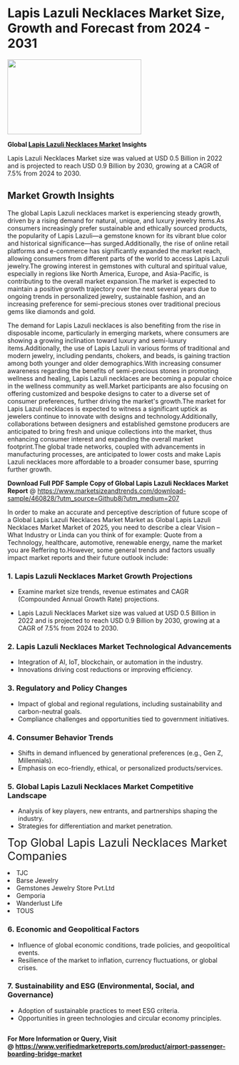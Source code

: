 <H1>Lapis Lazuli Necklaces Market Size, Growth and Forecast from 2024 - 2031</H1><img class="aligncenter size-medium wp-image-584254" src="https://thirdeyenews.in/wp-content/uploads/2024/09/Global-Market-Research-300x168.jpeg" alt="" width="300" height="168" /><p><strong>Global&nbsp;<a href="https://www.marketsizeandtrends.com/download-sample/460828/?utm_source=Github8j?utm_medium=207">Lapis Lazuli Necklaces Market</a> Insights</strong></p><p>Lapis Lazuli Necklaces Market size was valued at USD 0.5 Billion in 2022 and is projected to reach USD 0.9 Billion by 2030, growing at a CAGR of 7.5% from 2024 to 2030.</p><p><h2>Market Growth Insights</h2> <p>The global Lapis Lazuli necklaces market is experiencing steady growth, driven by a rising demand for natural, unique, and luxury jewelry items.As consumers increasingly prefer sustainable and ethically sourced products, the popularity of Lapis Lazuli—a gemstone known for its vibrant blue color and historical significance—has surged.Additionally, the rise of online retail platforms and e-commerce has significantly expanded the market reach, allowing consumers from different parts of the world to access Lapis Lazuli jewelry.The growing interest in gemstones with cultural and spiritual value, especially in regions like North America, Europe, and Asia-Pacific, is contributing to the overall market expansion.The market is expected to maintain a positive growth trajectory over the next several years due to ongoing trends in personalized jewelry, sustainable fashion, and an increasing preference for semi-precious stones over traditional precious gems like diamonds and gold.</p> <p>The demand for Lapis Lazuli necklaces is also benefiting from the rise in disposable income, particularly in emerging markets, where consumers are showing a growing inclination toward luxury and semi-luxury items.Additionally, the use of Lapis Lazuli in various forms of traditional and modern jewelry, including pendants, chokers, and beads, is gaining traction among both younger and older demographics.With increasing consumer awareness regarding the benefits of semi-precious stones in promoting wellness and healing, Lapis Lazuli necklaces are becoming a popular choice in the wellness community as well.Market participants are also focusing on offering customized and bespoke designs to cater to a diverse set of consumer preferences, further driving the market's growth.The market for Lapis Lazuli necklaces is expected to witness a significant uptick as jewelers continue to innovate with designs and technology.Additionally, collaborations between designers and established gemstone producers are anticipated to bring fresh and unique collections into the market, thus enhancing consumer interest and expanding the overall market footprint.The global trade networks, coupled with advancements in manufacturing processes, are anticipated to lower costs and make Lapis Lazuli necklaces more affordable to a broader consumer base, spurring further growth.<p><span class=""><strong>Download Full PDF Sample Copy of Global Lapis Lazuli Necklaces Market Report</strong> @ <a href="https://www.marketsizeandtrends.com/download-sample/460828/?utm_source=Github8j?utm_medium=207" target="_blank">https://www.marketsizeandtrends.com/download-sample/460828/?utm_source=Github8j?utm_medium=207</a></span></p><p>In order to make an accurate and perceptive description of future scope of a Global&nbsp;Lapis Lazuli Necklaces Market Market as Global&nbsp;Lapis Lazuli Necklaces Market Market of 2025, you need to describe a clear Vision &ndash; What Industry or Linda can you think of for example: Quote from a Technology, healthcare, automotive, renewable energy, name the market you are Reffering to.However, some general trends and factors usually impact market reports and their future outlook include:</p><h3>1.&nbsp;<strong>Lapis Lazuli Necklaces Market Growth Projections</strong></h3><ul><li>Examine market size trends, revenue estimates and CAGR (Compounded Annual Growth Rate) projections.</li><li><p>Lapis Lazuli Necklaces Market size was valued at USD 0.5 Billion in 2022 and is projected to reach USD 0.9 Billion by 2030, growing at a CAGR of 7.5% from 2024 to 2030.</p></li></ul><h3>2.&nbsp;<strong>Lapis Lazuli Necklaces Market Technological Advancements</strong></h3><ul><li>Integration of AI, IoT, blockchain, or automation in the industry.</li><li>Innovations driving cost reductions or improving efficiency.</li></ul><h3>3.&nbsp;<strong>Regulatory and Policy Changes</strong></h3><ul><li>Impact of global and regional regulations, including sustainability and carbon-neutral goals.</li><li>Compliance challenges and opportunities tied to government initiatives.</li></ul><h3>4.&nbsp;<strong>Consumer Behavior Trends</strong></h3><ul><li>Shifts in demand influenced by generational preferences (e.g., Gen Z, Millennials).</li><li>Emphasis on eco-friendly, ethical, or personalized products/services.</li></ul><h3>5.&nbsp;<strong>Global Lapis Lazuli Necklaces Market Competitive Landscape</strong></h3><ul><li>Analysis of key players, new entrants, and partnerships shaping the industry.</li><li>Strategies for differentiation and market penetration.</li></ul><p data-pm-slice="1 1 []"><span style="color: inherit; font-family: inherit; font-size: 25px;">Top Global Lapis Lazuli Necklaces Market Companies</span></p><div class="" data-test-id=""><p><li>TJC</li><li> Barse Jewelry</li><li> Gemstones Jewelry Store Pvt.Ltd</li><li> Gemporia</li><li> Wanderlust Life</li><li> TOUS</li></p></div><h3>6.&nbsp;<strong>Economic and Geopolitical Factors</strong></h3><ul><li>Influence of global economic conditions, trade policies, and geopolitical events.</li><li>Resilience of the market to inflation, currency fluctuations, or global crises.</li></ul><h3>7.&nbsp;<strong>Sustainability and ESG (Environmental, Social, and Governance)</strong></h3><ul><li>Adoption of sustainable practices to meet ESG criteria.</li><li>Opportunities in green technologies and circular economy principles.</li></ul><h2><strong style="font-size: 14px;">For More Information or Query, Visit @&nbsp;</strong><a style="background-color: #ffffff; font-size: 14px;" href="https://www.marketsizeandtrends.com/report/lapis-lazuli-necklaces-market/" target="_blank">https://www.verifiedmarketreports.com/product/airport-passenger-boarding-bridge-market</a></h2>